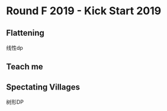 # Round F 2019 - Kick Start 2019 

## Flattening

线性dp



## Teach me





## Spectating Villages

树形DP